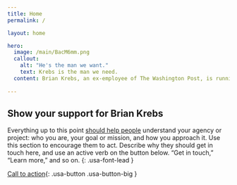 ```yaml
---
title: Home
permalink: /

layout: home

hero:
  image: /main/BacM6mm.png
  callout:
    alt: "He's the man we want."
    text: Krebs is the man we need.
  content: Brian Krebs, an ex-employee of The Washington Post, is running for student council treasurer of Edison High School. Not only is he the most experienced candidate on the block, but he can get things done.
  
---
```


## Show your support for Brian Krebs

Everything up to this point [should help people](javascript:void(0);) understand your agency or project: who you are, your goal or mission, and how you approach it. Use this section to encourage them to act. Describe why they should get in touch here, and use an active verb on the button below. “Get in touch,” “Learn more,” and so on.
{: .usa-font-lead }

[Call to action](#){: .usa-button .usa-button-big }
